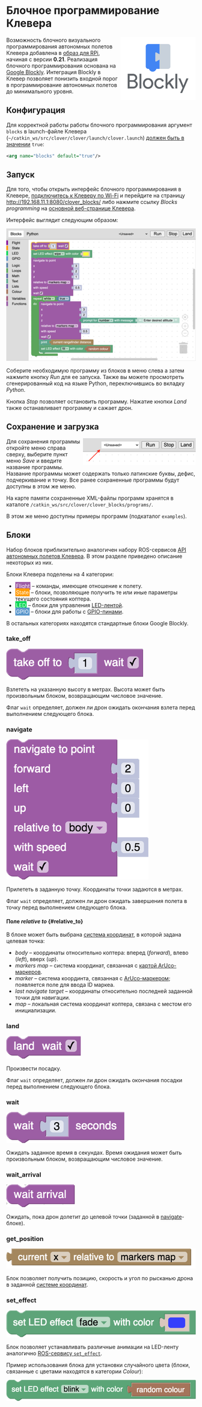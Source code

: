 # Блочное программирование Клевера

<img src="../assets/blocks/blockly.svg" width=200 align="right">

Возможность блочного визуального программирования автономных полетов Клевера добавлена в [образ для RPi](image.md), начиная с версии **0.21**. Реализация блочного программирования основана на [Google Blockly](https://developers.google.com/blockly). Интеграция Blockly в Клевер позволяет понизить входной порог в программирование автономных полетов до минимального уровня.

## Конфигурация

Для корректной работы работы блочного программирования аргумент `blocks` в launch-файле Клевера (`~/catkin_ws/src/clover/clover/launch/clover.launch`) [должен быть в значении](cli.md#editing) `true`:

```xml
<arg name="blocks" default="true"/>
```

## Запуск

Для того, чтобы открыть интерфейс блочного программирования в Клевере, [подключитесь к Клеверу по Wi-Fi](wifi.md) и перейдите на страницу http://192.168.11.1:8080/clover_blocks/ либо нажмите ссылку *Blocks programming* на [основной веб-странице Клевера](wifi.md#веб-интерфейс).

Интерфейс выглядит следующим образом:

<img src="../assets/blocks/blocks.png" width=600 class=center>

Соберите необходимую программу из блоков в меню слева а затем нажмите кнопку *Run* для ее запуска. Также вы можете просмотреть сгенерированный код на языке Python, переключившись во вкладку *Python*.

Кнопка *Stop* позволяет остановить программу. Нажатие кнопки *Land* также останавливает программу и сажает дрон.

## Сохранение и загрузка

<img src="../assets/blocks/save.png" width=300 align=right>

Для сохранения программы откройте меню справа сверху, выберите пункт меню *Save* и введите название программы. Название программы может содержать только латинские буквы, дефис, подчеркивание и точку. Все ранее сохраненные программы будут доступны в этом же меню.

На карте памяти сохраненные XML-файлы программ хранятся в каталоге `/catkin_ws/src/clover/clover_blocks/programs/`.

В этом же меню доступны примеры программ (подкаталог `examples`).

## Блоки

Набор блоков приблизительно аналогичен набору ROS-сервисов [API автономных полетов Клевера](simple_offboard.md). В этом разделе приведено описание некоторых из них.

Блоки Клевера поделены на 4 категории:

* <span style="padding:2px;color:white;background:#9d5ca6">Flight</span> – команды, имеющие отношение к полету.
* <span style="padding:2px;color:white;background:#ff9b00">State</span> – блоки, позволяющие получить те или иные параметры текущего состояния коптера.
* <span style="padding:2px;color:white;background:#01d754">LED</span> – блоки для управления [LED-лентой](leds.md).
* <span style="padding:2px;color:white;background:#5b97cc">GPIO</span> – блоки для работы с [GPIO-пинами](gpio.md).

В остальных категориях находятся стандартные блоки Google Blockly.

### take_off

<img src="../assets/blocks/take-off.png" srcset="../assets/blocks/take-off.png 2x">

Взлететь на указанную высоту в метрах. Высота может быть произвольным блоком, возвращающим числовое значение.

Флаг `wait` определяет, должен ли дрон ожидать окончания взлета перед выполнением следующего блока.

### navigate

<img src="../assets/blocks/navigate.png" srcset="../assets/blocks/navigate.png 2x">

Прилететь в заданную точку. Координаты точки задаются в метрах.

Флаг `wait` определяет, должен ли дрон ожидать завершения полета в точку перед выполнением следующего блока.

#### Поле *relative to* {#relative_to}

В блоке может быть выбрана [система координат](frames.md), в которой задана целевая точка:

* *body* – координаты относительно коптера: вперед (*forward*), влево (*left*), вверх (*up*).
* *markers map* – система координат, связанная с [картой ArUco-маркеров](aruco_map.md).
* *marker* – система координта, связанная с [ArUco-маркером](aruco_marker.md); появляется поле для ввода ID маркеа.
* *last navigate target* – координаты относительно последней заданной точки для навигации.
* *map* – локальная система координат коптера, связана с местом его инициализации.

### land

<img src="../assets/blocks/land.png" srcset="../assets/blocks/land.png 2x">

Произвести посадку.

Флаг `wait` определяет, должен ли дрон ожидать окончания посадки перед выполнением следующего блока.

### wait

<img src="../assets/blocks/wait.png" srcset="../assets/blocks/wait.png 2x">

Ожидать заданное время в секундах. Время ожидания может быть произвольным блоком, возвращающим числовое значение.

### wait_arrival

<img src="../assets/blocks/wait-arrival.png" srcset="../assets/blocks/wait-arrival.png 2x">

Ожидать, пока дрон долетит до целевой точки (заданной в [navigate](#navigate)-блоке).

### get_position

<img src="../assets/blocks/get-position.png" srcset="../assets/blocks/get-position.png 2x">

Блок позволяет получить позицию, скорость и угол по рысканью дрона в заданной [системе координат](#relative_to).

### set_effect

<img src="../assets/blocks/set-effect.png" srcset="../assets/blocks/set-effect.png 2x">

Блок позволяет устанавливать различные анимации на LED-ленту аналогично [ROS-сервису `set_effect`](leds.md#set_effect).

Пример использования блока для установки случайного цвета (блоки, связанные с цветами находятся в категории *Colour*):

<img src="../assets/blocks/random-color.png" srcset="../assets/blocks/random-color.png 2x">
